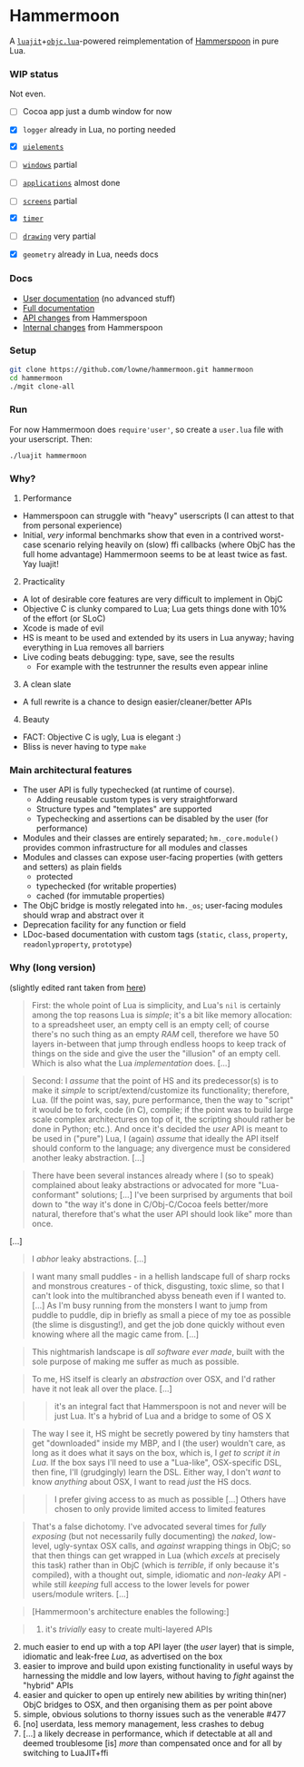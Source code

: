# Hammermoon
A [`luajit`](https://github.com/luapower/luajit)+[`objc.lua`](https://github.com/lowne/objc/)-powered reimplementation of [Hammerspoon](https://hammerspoon.org) in pure Lua.

### WIP status
Not even.

- [ ] Cocoa app just a dumb window for now
- [x] `logger` already in Lua, no porting needed
- [x] [`uielements`](hm/_os/uielements.lua)
- [ ] [`windows`](hm/windows.lua) partial
- [ ] [`applications`](hm/applications.lua) almost done
- [ ] [`screens`](hm/screen.lua) partial
- [x] [`timer`](hm/timer.lua)
- [ ] [`drawing`](hm/drawing.lua) very partial
- [x] `geometry` already in Lua, needs docs


### Docs
- [User documentation](build/docs/md/README.md) (no advanced stuff)
- [Full documentation](build/fulldocs/md/README.md)
- [API changes](build/docs/md/API_CHANGES.md) from Hammerspoon
- [Internal changes](build/docs/md/INTERNAL_CHANGES.md) from Hammerspoon

### Setup
```bash
git clone https://github.com/lowne/hammermoon.git hammermoon
cd hammermoon
./mgit clone-all
```

### Run
For now Hammermoon does `require'user'`, so create a `user.lua` file with your userscript. Then:
```
./luajit hammermoon
```

### Why?

1. Performance 
  - Hammerspoon can struggle with "heavy" userscripts (I can attest to that from personal experience)
  - Initial, *very* informal benchmarks show that even in a contrived worst-case scenario relying heavily on (slow) ffi callbacks (where ObjC has the full home advantage) Hammermoon seems to be at least twice as fast. Yay luajit!
2. Practicality
  - A lot of desirable core features are very difficult to implement in ObjC
  - Objective C is clunky compared to Lua; Lua gets things done with 10% of the effort (or SLoC)
  - Xcode is made of evil
  - HS is meant to be used and extended by its users in Lua anyway; having everything in Lua removes all barriers
  - Live coding beats debugging: type, save, see the results
      - For example with the testrunner the results even appear inline
3. A clean slate
  - A full rewrite is a chance to design easier/cleaner/better APIs
4. Beauty
  - FACT: Objective C is ugly, Lua is elegant :)
  - Bliss is never having to type `make`

### Main architectural features

- The user API is fully typechecked (at runtime of course). 
  - Adding reusable custom types is very straightforward
  - Structure types and "templates" are supported
  - Typechecking and assertions can be disabled by the user (for performance)
- Modules and their classes are entirely separated; `hm._core.module()` provides common infrastructure for all modules and classes 
- Modules and classes can expose user-facing properties (with getters and setters) as plain fields
  - protected
  - typechecked (for writable properties)
  - cached (for immutable properties)
- The ObjC bridge is mostly relegated into `hm._os`; user-facing modules should wrap and abstract over it
- Deprecation facility for any function or field
- LDoc-based documentation with custom tags (`static`, `class`, `property`, `readonlyproperty`, `prototype`)

### Why (long version)

(slightly edited rant taken from [here](https://github.com/Hammerspoon/hammerspoon/issues/690))

> First: the whole point of Lua is simplicity, and Lua's `nil` is certainly among the top reasons Lua is *simple*; it's a bit like memory allocation: to a spreadsheet user, an empty cell is an empty cell; of course there's no such thing as an empty *RAM* cell, therefore we have 50 layers in-between that jump through endless hoops to keep track of things on the side and give the user the "illusion" of an empty cell. Which is also what the Lua *implementation* does. [...] 

> Second: I *assume* that the point of HS and its predecessor(s) is to make it *simple* to script/extend/customize its functionality; therefore, Lua. (If the point was, say, pure performance, then the way to "script" it would be to fork, code (in C), compile; if the point was to build large scale complex architectures on top of it, the scripting should rather be done in Python; etc.). And once it's decided the *user* API is meant to be used in ("pure") Lua, I (again) *assume* that ideally the API itself should conform to the language; any divergence must be considered another leaky abstraction. [...]

> There have been several instances already where I (so to speak) complained about leaky abstractions or advocated for more "Lua-conformant" solutions; [...] I've been surprised by arguments that boil down to "the way it's done in C/Obj-C/Cocoa feels better/more natural, therefore that's what the user API should look like" more than once. 

[...]

> I *abhor* leaky abstractions. [...]

> I want many small puddles - in a hellish landscape full of sharp rocks and monstrous creatures - of thick, disgusting, toxic slime, so that I can't look into the multibranched abyss beneath even if I wanted to. [...] As I'm busy running from the monsters I want to jump from puddle to puddle, dip in briefly as small a piece of my toe as possible (the slime is disgusting!), and get the job done quickly without even knowing where all the magic came from. [...]

> This nightmarish landscape is *all software ever made*, built with the sole purpose of making me suffer as much as possible.

> To me, HS itself is clearly an *abstraction* over OSX, and I'd rather have it not leak all over the place. [...]

> > it's an integral fact that Hammerspoon is not and never will be just Lua. It's a hybrid of Lua and a bridge to some of OS X

> The way I see it, HS might be secretly powered by tiny hamsters that get "downloaded" inside my MBP, and I (the user) wouldn't care, as long as it does what it says on the box, which is, I *get to script it in Lua*. If the box says I'll need to use a "Lua-like", OSX-specific DSL, then fine, I'll (grudgingly) learn the DSL. Either way, I don't *want* to know *anything* about OSX, I want to read *just* the HS docs.

> > I prefer giving access to as much as possible [...] Others have chosen to only provide limited access to limited features

> That's a false dichotomy. I've advocated several times for *fully exposing* (but not necessarily fully documenting) the *naked*, low-level, ugly-syntax OSX calls, and *against* wrapping things in ObjC; so that then things can get wrapped in Lua (which *excels* at precisely this task) rather than in ObjC (which is *terrible*, if only because it's compiled), with a thought out, simple, idiomatic and *non-leaky* API - while still *keeping* full access to the lower levels for power users/module writers. [...]

> [Hammermoon's architecture enables the following:]

> 1. it's *trivially* easy to create multi-layered APIs
2. much easier to end up with a top API layer (the *user* layer) that is simple, idiomatic and leak-free *Lua*, as advertised on the box
3. easier to improve and build upon existing functionality in useful ways by harnessing the middle and low layers, without having to *fight* against the "hybrid" APIs
4. easier and quicker to open up entirely new abilities by writing thin(ner) ObjC bridges to OSX, and then organising them as per point above
5. simple, obvious solutions to thorny issues such as the venerable #477 
6. [no]  userdata, less memory management, less crashes to debug
7. [...] a likely decrease in performance, which if detectable at all and deemed troublesome [is] *more* than compensated once and for all by switching to LuaJIT+ffi 

